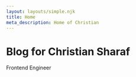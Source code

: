 ```yaml
---
layout: layouts/simple.njk
title: Home
meta_description: Home of Christian
---
```

# Blog for Christian Sharaf

Frontend Engineer